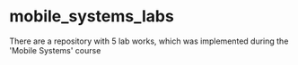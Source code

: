 # mobile_systems_labs
There are a repository with 5 lab works, which was implemented during the 'Mobile Systems' course
